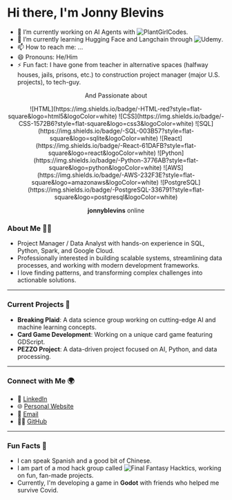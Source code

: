 # Hi there, I'm Jonny Blevins

- 🔭 I’m currently working on AI Agents with ![PlantGirlCodes](https://github.com/plantgirlcodes).
- 🌱 I’m currently learning Hugging Face and Langchain through ![Udemy](https://www.udemy.com/course/chatgpt-and-langchain-the-complete-developers-masterclass/).
- 📫 How to reach me: ...
- 😄 Pronouns: He/Him
- ⚡ Fun fact: I have gone from teacher in alternative spaces (halfway houses, jails, prisons, etc.) to construction project manager (major U.S. projects), to tech-guy.

<center>
  <p>And Passionate about</p>
  ![HTML](https://img.shields.io/badge/-HTML-red?style=flat-square&logo=html5&logoColor=white)
  ![CSS](https://img.shields.io/badge/-CSS-1572B6?style=flat-square&logo=css3&logoColor=white)
  ![SQL](https://img.shields.io/badge/-SQL-003B57?style=flat-square&logo=sqlite&logoColor=white)
  ![React](https://img.shields.io/badge/-React-61DAFB?style=flat-square&logo=react&logoColor=white)
  ![Python](https://img.shields.io/badge/-Python-3776AB?style=flat-square&logo=python&logoColor=white)
  ![AWS](https://img.shields.io/badge/-AWS-232F3E?style=flat-square&logo=amazonaws&logoColor=white)
  ![PostgreSQL](https://img.shields.io/badge/-PostgreSQL-336791?style=flat-square&logo=postgresql&logoColor=white)
  <p><strong>jonnyblevins</strong> online</p>
</center>

### About Me 🧑‍💻

- Project Manager / Data Analyst with hands-on experience in SQL, Python, Spark, and Google Cloud.
- Professionally interested in building scalable systems, streamlining data processes, and working with modern development frameworks.
- I love finding patterns, and transforming complex challenges into actionable solutions.

---

### Current Projects 📂

- **Breaking Plaid**: A data science group working on cutting-edge AI and machine learning concepts.
- **Card Game Development**: Working on a unique card game featuring GDScript.
- **PEZZO Project**: A data-driven project focused on AI, Python, and data processing.

---

### Connect with Me 🌍

- 💼 [LinkedIn](https://www.linkedin.com/in/jonnyblevins/)
- 🌐 [Personal Website](https://jonnyblevins.com)
- 📧 [Email](mailto:blevinsjonny@gmail.com)
- 🧑‍💻 [GitHub](https://github.com/jonnyblevins)

---

### Fun Facts 🎉

- I can speak Spanish and a good bit of Chinese.
- I am part of a mod hack group called ![Final Fantasy Hacktics](https://ffhacktics.com/), working on fun, fan-made projects.
- Currently, I'm developing a game in **Godot** with friends who helped me survive Covid.
